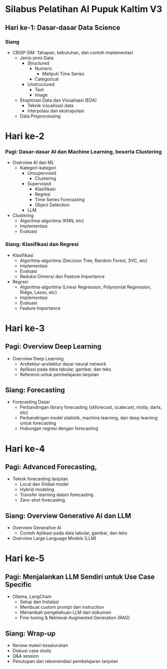 # Silabus Pelatihan AI Pupuk Kaltim V3

## Hari ke-1: Dasar-dasar Data Science

### Siang

- CRISP-DM: Tahapan, kebutuhan, dan contoh implementasi
    - Jenis-jenis Data
        - Structured
            - Numeric
                - Meliputi Time Series
            - Categorical
        - Unstructured
            - Text
            - Image
    - Eksplorasi Data dan Visualisasi (EDA)
        - Teknik visualisasi data
        - Interpolasi dan ekstrapolasi
    - Data Preprocessing

# Hari ke-2

### Pagi: Dasar-dasar AI dan Machine Learning, beserta Clustering

- Overview AI dan ML
    - Kategori-kategori
        - Unsupervised
            - Clustering
        - Supervised
            - Klasifikasi
            - Regresi
            - Time Series Forecasting
            - Object Detection
        - LLM
- Clustering
    - Algoritma-algoritma (KNN, etc)
    - Implementasi
    - Evaluasi

### Siang: Klasifikasi dan Regresi

- Klasifikasi
    - Algoritma-algoritma (Decision Tree, Random Forest, SVC, etc)
    - Implementasi
    - Evaluasi
    - Reduksi Dimensi dan Feature Importance
- Regresi
    - Algoritma-algoritma (Linear Regression, Polynomial Regression, Ridge, Lasso, etc)
    - Implementasi
    - Evaluasi
    - Feature Importance

# Hari ke-3

## Pagi: Overview Deep Learning

- Overview Deep Learning
    - Arsitektur-arsitektur dasar neural network
    - Aplikasi pada data tabular, gambar, dan teks
    - Referensi untuk pembelajaran lanjutan

## Siang: Forecasting

- Forecasting Dasar
    - Perbandingan library forecasting (skforecast, scalecast, nixtla, darts, etc)
    - Perbandingan model statistik, machine learning, dan deep learning untuk forecasting
    - Hubungan regresi dengan forecasting

# Hari ke-4

## Pagi: Advanced Forecasting, 
- Teknik forecasting lanjutan
  - Local dan Global model
  - Hybrid modeling
  - Transfer learning dalam forecasting
  - Zero-shot forecasting

## Siang: Overview Generative AI dan LLM
- Overview Generative AI
    - Contoh Aplikasi pada data tabular, gambar, dan teks
- Overview Large Language Models (LLM)

# Hari ke-5

## Pagi: Menjalankan LLM Sendiri untuk Use Case Specific
- Ollama, LangChain
    - Setup dan Instalasi
    - Membuat custom prompt dan instruction
    - Menambah pengetahuan LLM dari dokumen
    - Fine-tuning & Retrieval-Augmented Generation (RAG)

## Siang: Wrap-up

- Review materi keseluruhan
- Diskusi case study
- Q&A session
- Penutupan dan rekomendasi pembelajaran lanjutan
